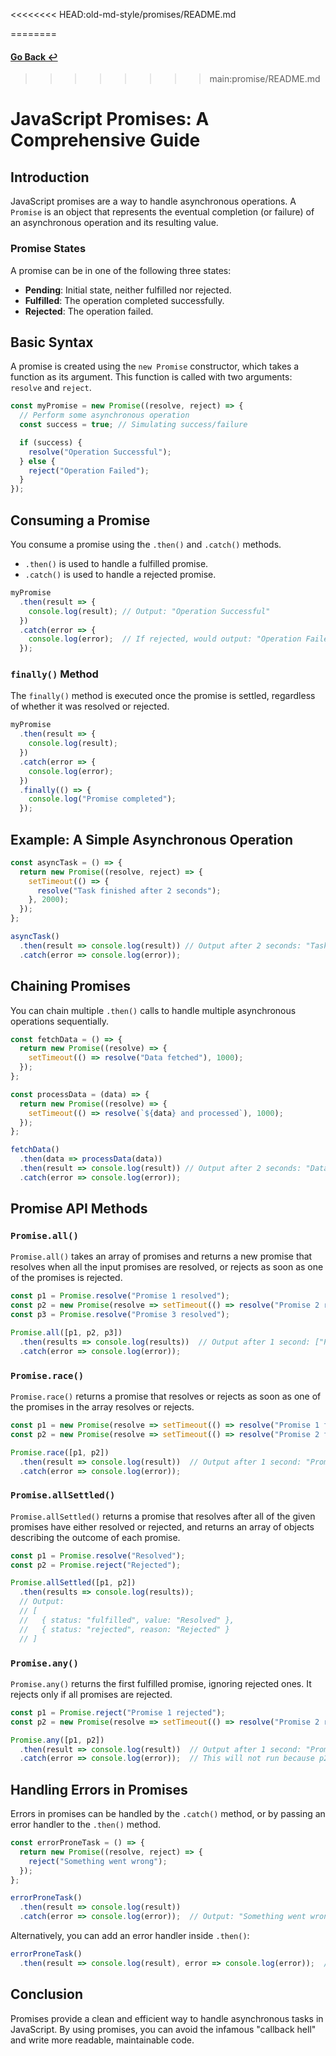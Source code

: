 <<<<<<<< HEAD:old-md-style/promises/README.md

========
#### [Go Back ↩](../README.md)
>>>>>>>> main:promise/README.md
# JavaScript Promises: A Comprehensive Guide

## Introduction
JavaScript promises are a way to handle asynchronous operations. A `Promise` is an object that represents the eventual completion (or failure) of an asynchronous operation and its resulting value.

### Promise States
A promise can be in one of the following three states:
- **Pending**: Initial state, neither fulfilled nor rejected.
- **Fulfilled**: The operation completed successfully.
- **Rejected**: The operation failed.

## Basic Syntax

A promise is created using the `new Promise` constructor, which takes a function as its argument. This function is called with two arguments: `resolve` and `reject`.

```javascript
const myPromise = new Promise((resolve, reject) => {
  // Perform some asynchronous operation
  const success = true; // Simulating success/failure

  if (success) {
    resolve("Operation Successful");
  } else {
    reject("Operation Failed");
  }
});
```

## Consuming a Promise

You consume a promise using the `.then()` and `.catch()` methods.

- `.then()` is used to handle a fulfilled promise.
- `.catch()` is used to handle a rejected promise.

```javascript
myPromise
  .then(result => {
    console.log(result); // Output: "Operation Successful"
  })
  .catch(error => {
    console.log(error);  // If rejected, would output: "Operation Failed"
  });
```

### `finally()` Method

The `finally()` method is executed once the promise is settled, regardless of whether it was resolved or rejected.

```javascript
myPromise
  .then(result => {
    console.log(result);
  })
  .catch(error => {
    console.log(error);
  })
  .finally(() => {
    console.log("Promise completed");
  });
```

## Example: A Simple Asynchronous Operation

```javascript
const asyncTask = () => {
  return new Promise((resolve, reject) => {
    setTimeout(() => {
      resolve("Task finished after 2 seconds");
    }, 2000);
  });
};

asyncTask()
  .then(result => console.log(result)) // Output after 2 seconds: "Task finished after 2 seconds"
  .catch(error => console.log(error));
```

## Chaining Promises

You can chain multiple `.then()` calls to handle multiple asynchronous operations sequentially.

```javascript
const fetchData = () => {
  return new Promise((resolve) => {
    setTimeout(() => resolve("Data fetched"), 1000);
  });
};

const processData = (data) => {
  return new Promise((resolve) => {
    setTimeout(() => resolve(`${data} and processed`), 1000);
  });
};

fetchData()
  .then(data => processData(data))
  .then(result => console.log(result)) // Output after 2 seconds: "Data fetched and processed"
  .catch(error => console.log(error));
```

## Promise API Methods

### `Promise.all()`

`Promise.all()` takes an array of promises and returns a new promise that resolves when all the input promises are resolved, or rejects as soon as one of the promises is rejected.

```javascript
const p1 = Promise.resolve("Promise 1 resolved");
const p2 = new Promise(resolve => setTimeout(() => resolve("Promise 2 resolved"), 1000));
const p3 = Promise.resolve("Promise 3 resolved");

Promise.all([p1, p2, p3])
  .then(results => console.log(results))  // Output after 1 second: ["Promise 1 resolved", "Promise 2 resolved", "Promise 3 resolved"]
  .catch(error => console.log(error));
```

### `Promise.race()`

`Promise.race()` returns a promise that resolves or rejects as soon as one of the promises in the array resolves or rejects.

```javascript
const p1 = new Promise(resolve => setTimeout(() => resolve("Promise 1 finished first"), 1000));
const p2 = new Promise(resolve => setTimeout(() => resolve("Promise 2 finished second"), 2000));

Promise.race([p1, p2])
  .then(result => console.log(result))  // Output after 1 second: "Promise 1 finished first"
  .catch(error => console.log(error));
```

### `Promise.allSettled()`

`Promise.allSettled()` returns a promise that resolves after all of the given promises have either resolved or rejected, and returns an array of objects describing the outcome of each promise.

```javascript
const p1 = Promise.resolve("Resolved");
const p2 = Promise.reject("Rejected");

Promise.allSettled([p1, p2])
  .then(results => console.log(results));
  // Output:
  // [
  //   { status: "fulfilled", value: "Resolved" },
  //   { status: "rejected", reason: "Rejected" }
  // ]
```

### `Promise.any()`

`Promise.any()` returns the first fulfilled promise, ignoring rejected ones. It rejects only if all promises are rejected.

```javascript
const p1 = Promise.reject("Promise 1 rejected");
const p2 = new Promise(resolve => setTimeout(() => resolve("Promise 2 resolved"), 1000));

Promise.any([p1, p2])
  .then(result => console.log(result))  // Output after 1 second: "Promise 2 resolved"
  .catch(error => console.log(error));  // This will not run because p2 resolves.
```

## Handling Errors in Promises

Errors in promises can be handled by the `.catch()` method, or by passing an error handler to the `.then()` method.

```javascript
const errorProneTask = () => {
  return new Promise((resolve, reject) => {
    reject("Something went wrong");
  });
};

errorProneTask()
  .then(result => console.log(result))
  .catch(error => console.log(error));  // Output: "Something went wrong"
```

Alternatively, you can add an error handler inside `.then()`:

```javascript
errorProneTask()
  .then(result => console.log(result), error => console.log(error));  // Output: "Something went wrong"
```

## Conclusion

Promises provide a clean and efficient way to handle asynchronous tasks in JavaScript. By using promises, you can avoid the infamous "callback hell" and write more readable, maintainable code.
